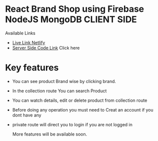 # React Brand Shop using Firebase NodeJS MongoDB CLIENT SIDE



Available Links

-  [Live Link Netlify](https://effulgent-crisp-c1ffbb.netlify.app) 
- [Server Side Code Link](https://github.com/sharifulislamshihan/brand-shop-server) Click here

 # Key features

 - You can see product Brand wise by clicking brand.
 - In the collection route You can search Product
 - You can watch details, edit or delete product from collection route
 - Before doing any operation you must need to Creat an account if you dont have any
 - private route will direct you to login if you are not logged in

   More features will be available soon.

